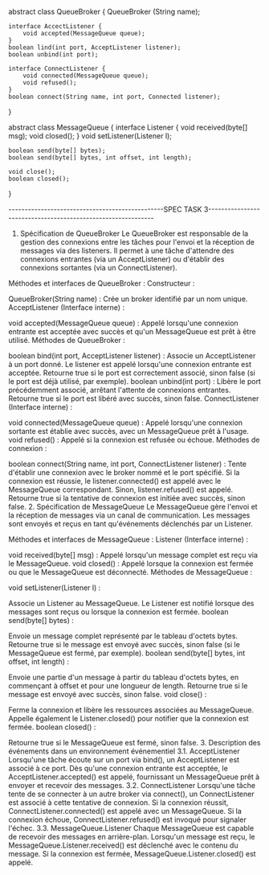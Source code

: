 abstract class QueueBroker {
    QueueBroker (String name);

    interface AccectListener {
        void accepted(MessageQueue queue);
    }
    boolean lind(int port, AcceptListener listener);
    boolean unbind(int port);

    interface ConnectListener {
        void connected(MessageQueue queue);
        void refused();
    }
    boolean connect(String name, int port, Connected listener);
}

abstract class MessageQueue {
    interface Listener {
        void received(byte[] msg);
        void closed();
    }
    void setListener(Listener l);

    boolean send(byte[] bytes);
    boolean send(byte[] bytes, int offset, int length);

    void close();
    boolean closed();
}

------------------------------------------------SPEC TASK 3-------------------------------------------------------------

1. Spécification de QueueBroker 
Le QueueBroker est responsable de la gestion des connexions entre les tâches pour l'envoi et la réception de messages via des listeners. Il permet à une tâche d'attendre des connexions entrantes (via un AcceptListener) ou d'établir des connexions sortantes (via un ConnectListener).

Méthodes et interfaces de QueueBroker :
Constructeur :

QueueBroker(String name) : Crée un broker identifié par un nom unique.
AcceptListener (Interface interne) :

void accepted(MessageQueue queue) : Appelé lorsqu'une connexion entrante est acceptée avec succès et qu'un MessageQueue est prêt à être utilisé.
Méthodes de QueueBroker :

boolean bind(int port, AcceptListener listener) :
Associe un AcceptListener à un port donné. Le listener est appelé lorsqu'une connexion entrante est acceptée.
Retourne true si le port est correctement associé, sinon false (si le port est déjà utilisé, par exemple).
boolean unbind(int port) :
Libère le port précédemment associé, arrêtant l'attente de connexions entrantes.
Retourne true si le port est libéré avec succès, sinon false.
ConnectListener (Interface interne) :

void connected(MessageQueue queue) : Appelé lorsqu'une connexion sortante est établie avec succès, avec un MessageQueue prêt à l'usage.
void refused() : Appelé si la connexion est refusée ou échoue.
Méthodes de connexion :

boolean connect(String name, int port, ConnectListener listener) :
Tente d'établir une connexion avec le broker nommé et le port spécifié.
Si la connexion est réussie, le listener.connected() est appelé avec le MessageQueue correspondant. Sinon, listener.refused() est appelé.
Retourne true si la tentative de connexion est initiée avec succès, sinon false.
2. Spécification de MessageQueue
Le MessageQueue gère l'envoi et la réception de messages via un canal de communication. Les messages sont envoyés et reçus en tant qu'événements déclenchés par un Listener.

Méthodes et interfaces de MessageQueue :
Listener (Interface interne) :

void received(byte[] msg) : Appelé lorsqu'un message complet est reçu via le MessageQueue.
void closed() : Appelé lorsque la connexion est fermée ou que le MessageQueue est déconnecté.
Méthodes de MessageQueue :

void setListener(Listener l) :

Associe un Listener au MessageQueue. Le Listener est notifié lorsque des messages sont reçus ou lorsque la connexion est fermée.
boolean send(byte[] bytes) :

Envoie un message complet représenté par le tableau d'octets bytes.
Retourne true si le message est envoyé avec succès, sinon false (si le MessageQueue est fermé, par exemple).
boolean send(byte[] bytes, int offset, int length) :

Envoie une partie d'un message à partir du tableau d'octets bytes, en commençant à offset et pour une longueur de length.
Retourne true si le message est envoyé avec succès, sinon false.
void close() :

Ferme la connexion et libère les ressources associées au MessageQueue.
Appelle également le Listener.closed() pour notifier que la connexion est fermée.
boolean closed() :

Retourne true si le MessageQueue est fermé, sinon false.
3. Description des événements dans un environnement événementiel
3.1. AcceptListener
Lorsqu'une tâche écoute sur un port via bind(), un AcceptListener est associé à ce port. Dès qu'une connexion entrante est acceptée, le AcceptListener.accepted() est appelé, fournissant un MessageQueue prêt à envoyer et recevoir des messages.
3.2. ConnectListener
Lorsqu'une tâche tente de se connecter à un autre broker via connect(), un ConnectListener est associé à cette tentative de connexion. Si la connexion réussit, ConnectListener.connected() est appelé avec un MessageQueue. Si la connexion échoue, ConnectListener.refused() est invoqué pour signaler l'échec.
3.3. MessageQueue.Listener
Chaque MessageQueue est capable de recevoir des messages en arrière-plan. Lorsqu'un message est reçu, le MessageQueue.Listener.received() est déclenché avec le contenu du message. Si la connexion est fermée, MessageQueue.Listener.closed() est appelé.